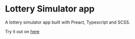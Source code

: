 # Lottery Simulator app

A lottery simulator app built with Preact, Typescript and SCSS.

Try it out on [here](https://tranquil-kelpie-f8cf29.netlify.app/)